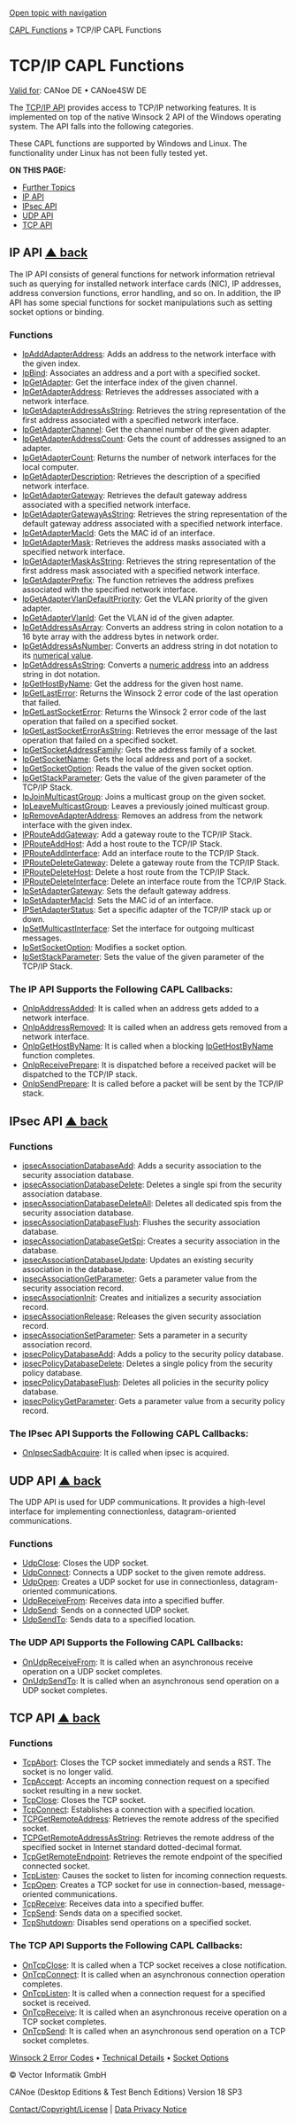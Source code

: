 [Open topic with navigation](../../../../CANoeDEFamily.htm#Topics/CAPLFunctions/TCPIPAPI/CAPLfunctionsTCPIPOverview.md)

[CAPL Functions](../CAPLfunctions.md) » TCP/IP CAPL Functions

# TCP/IP CAPL Functions

[Valid for](../../Shared/FeatureAvailability.md): CANoe DE • CANoe4SW DE

The [TCP/IP API](../../Shared/CAPL/TCPIPAPI/TCPIPAPI.md) provides access to TCP/IP networking features. It is implemented on top of the native Winsock 2 API of the Windows operating system. The API falls into the following categories.

These CAPL functions are supported by Windows and Linux. The functionality under Linux has not been fully tested yet.

**ON THIS PAGE:**

- [Further Topics](#BMFurtherTopics)
- [IP API](#IPAPI)
- [IPsec API](#IPsecAPI)
- [UDP API](#UDPAPI)
- [TCP API](#TCPAPI)

## IP API [▲ back](#Shortcuts)

The IP API consists of general functions for network information retrieval such as querying for installed network interface cards (NIC), IP addresses, address conversion functions, error handling, and so on. In addition, the IP API has some special functions for socket manipulations such as setting socket options or binding.

### Functions

- [IpAddAdapterAddress](Functions/CAPLfunctionIpAddAdapterAddress.md): Adds an address to the network interface with the given index.
- [IpBind](Functions/CAPLfunctionIPBind.md): Associates an address and a port with a specified socket.
- [IpGetAdapter](Functions/CAPLfunctionIPGetAdapter.md): Get the interface index of the given channel.
- [IpGetAdapterAddress](Functions/CAPLfunctionIPGetAdapterAddress.md): Retrieves the addresses associated with a network interface.
- [IpGetAdapterAddressAsString](Functions/CAPLfunctionIPGetAdapterAddressAsString.md): Retrieves the string representation of the first address associated with a specified network interface.
- [IpGetAdapterChannel](Functions/CAPLfunctionIPGetAdapterChannel.md): Get the channel number of the given adapter.
- [IpGetAdapterAddressCount](Functions/CAPLfunctionIpGetAdapterAddressCount.md): Gets the count of addresses assigned to an adapter.
- [IpGetAdapterCount](Functions/CAPLfunctionIPGetAdapterCount.md): Returns the number of network interfaces for the local computer.
- [IpGetAdapterDescription](Functions/CAPLfunctionIPGetAdapterDescription.md): Retrieves the description of a specified network interface.
- [IpGetAdapterGateway](Functions/CAPLfunctionIPGetAdapterGateway.md): Retrieves the default gateway address associated with a specified network interface.
- [IpGetAdapterGatewayAsString](Functions/CAPLfunctionIPGetAdapterGatewayAsString.md): Retrieves the string representation of the default gateway address associated with a specified network interface.
- [IpGetAdapterMacId](Functions/CAPLfunctionIpGetAdapterMacId.md): Gets the MAC id of an interface.
- [IpGetAdapterMask](Functions/CAPLfunctionIPGetAdapterMask.md): Retrieves the address masks associated with a specified network interface.
- [IpGetAdapterMaskAsString](Functions/CAPLfunctionIPGetAdapterMaskAsString.md): Retrieves the string representation of the first address mask associated with a specified network interface.
- [IpGetAdapterPrefix](Functions/CAPLfunctionIPGetAdapterPrefix.md): The function retrieves the address prefixes associated with the specified network interface.
- [IpGetAdapterVlanDefaultPriority](Functions/CAPLfunctionIPGetAdapterVlanDefaultPriority.md): Get the VLAN priority of the given adapter.
- [IpGetAdapterVlanId](Functions/CAPLfunctionIPGetAdapterVlanId.md): Get the VLAN id of the given adapter.
- [IpGetAddressAsArray](Functions/CAPLfunctionIPGetAddressAsArray.md): Converts an address string in colon notation to a 16 byte array with the address bytes in network order.
- [IpGetAddressAsNumber](Functions/CAPLfunctionIPGetAddressAsNumber.md): Converts an address string in dot notation to its [numerical value](../../Shared/CAPL/TCPIPAPI/IPAddressByteOrdering.md).
- [IpGetAddressAsString](Functions/CAPLfunctionIPGetAddressAsString.md): Converts a [numeric address](../../Shared/CAPL/TCPIPAPI/IPAddressByteOrdering.md) into an address string in dot notation.
- [IpGetHostByName](Functions/CAPLfunctionIpGetHostByName.md): Get the address for the given host name.
- [IpGetLastError](Functions/CAPLfunctionIPGetLastError.md): Returns the Winsock 2 error code of the last operation that failed.
- [IpGetLastSocketError](Functions/CAPLfunctionIPGetLastSocketError.md): Returns the Winsock 2 error code of the last operation that failed on a specified socket.
- [IpGetLastSocketErrorAsString](Functions/CAPLfunctionIPGetLastSocketErrorAsString.md): Retrieves the error message of the last operation that failed on a specified socket.
- [IpGetSocketAddressFamily](Functions/CAPLfunctionIpGetSocketAddressFamily.md): Gets the address family of a socket.
- [IpGetSocketName](Functions/CAPLfunctionIpGetSocketName.md): Gets the local address and port of a socket.
- [IpGetSocketOption](Functions/CAPLfunctionIpGetSocketOption.md): Reads the value of the given socket option.
- [IpGetStackParameter](Functions/CAPLfunctionIpGetStackParameter.md): Gets the value of the given parameter of the TCP/IP Stack.
- [IpJoinMulticastGroup](Functions/CAPLfunctionIPJoinMulticastGroup.md): Joins a multicast group on the given socket.
- [IpLeaveMulticastGroup](Functions/CAPLfunctionIPLeaveMulticastGroup.md): Leaves a previously joined multicast group.
- [IpRemoveAdapterAddress](Functions/CAPLfunctionIpRemoveAdapterAddress.md): Removes an address from the network interface with the given index.
- [IPRouteAddGateway](Functions/CAPLfunctionIPRouteAddGateway.md): Add a gateway route to the TCP/IP Stack.
- [IPRouteAddHost](Functions/CAPLfunctionIPRouteAddHost.md): Add a host route to the TCP/IP Stack.
- [IPRouteAddInterface](Functions/CAPLfunctionIPRouteAddInterface.md): Add an interface route to the TCP/IP Stack.
- [IPRouteDeleteGateway](Functions/CAPLfunctionIPRouteDeleteGateway.md): Delete a gateway route from the TCP/IP Stack.
- [IPRouteDeleteHost](Functions/CAPLfunctionIPRouteDeleteHost.md): Delete a host route from the TCP/IP Stack.
- [IPRouteDeleteInterface](Functions/CAPLfunctionIPRouteDeleteInterface.md): Delete an interface route from the TCP/IP Stack.
- [IpSetAdapterGateway](Functions/CAPLfunctionIpSetAdapterGateway.md): Sets the default gateway address.
- [IpSetAdapterMacId](Functions/CAPLfunctionIPSetAdapterMacId.md): Sets the MAC id of an interface.
- [IPSetAdapterStatus](Functions/CAPLfunctionIPSetAdapterStatus.md): Set a specific adapter of the TCP/IP stack up or down.
- [IpSetMulticastInterface](Functions/CAPLfunctionIPSetMulticastInterface.md): Set the interface for outgoing multicast messages.
- [IpSetSocketOption](Functions/CAPLfunctionIPSetSocketOption.md): Modifies a socket option.
- [IpSetStackParameter](Functions/CAPLfunctionIpSetStackParameter.md): Sets the value of the given parameter of the TCP/IP Stack.

### The IP API Supports the Following CAPL Callbacks:

- [OnIpAddressAdded](EventProcedures/CAPLfunctionTCPIPOnIpAddressAdded.md): It is called when an address gets added to a network interface.
- [OnIpAddressRemoved](EventProcedures/CAPLfunctionTCPIPOnIpAddressRemoved.md): It is called when an address gets removed from a network interface.
- [OnIpGetHostByName](EventProcedures/CAPLfunctionTCPIPOnIpGetHostByName.md): It is called when a blocking [IpGetHostByName](Functions/CAPLfunctionIpGetHostByName.md) function completes.
- [OnIpReceivePrepare](EventProcedures/CAPLfunctionTCPIPOnIpReceivePrepare.md): It is dispatched before a received packet will be dispatched to the TCP/IP stack.
- [OnIpSendPrepare](EventProcedures/CAPLfunctionTCPIPOnIpSendPrepare.md): It is called before a packet will be sent by the TCP/IP stack.

## IPsec API [▲ back](#Shortcuts)

### Functions

- [ipsecAssociationDatabaseAdd](Functions/CAPLfunctionIpsecAssociationDatabaseAdd.md): Adds a security association to the security association database.
- [ipsecAssociationDatabaseDelete](Functions/CAPLfunctionIpsecAssociationDatabaseDelete.md): Deletes a single spi from the security association database.
- [ipsecAssociationDatabaseDeleteAll](Functions/CAPLfunctionIpsecAssociationDatabaseDeleteAll.md): Deletes all dedicated spis from the security association database.
- [ipsecAssociationDatabaseFlush](Functions/CAPLfunctionIpsecAssociationDatabaseFlush.md): Flushes the security association database.
- [ipsecAssociationDatabaseGetSpi](Functions/CAPLfunctionIpsecAssociationDatabaseGetSpi.md): Creates a security association in the database.
- [ipsecAssociationDatabaseUpdate](Functions/CAPLfunctionIpsecAssociationDatabaseUpdate.md): Updates an existing security association in the database.
- [ipsecAssociationGetParameter](Functions/CAPLfunctionIpsecAssociationGetParameter.md): Gets a parameter value from the security association record.
- [ipsecAssociationInit](Functions/CAPLfunctionIpsecAssociationInit.md): Creates and initializes a security association record.
- [ipsecAssociationRelease](Functions/CAPLfunctionIpsecAssociationRelease.md): Releases the given security association record.
- [ipsecAssociationSetParameter](Functions/CAPLfunctionIpsecAssociationSetParameter.md): Sets a parameter in a security association record.
- [ipsecPolicyDatabaseAdd](Functions/CAPLfunctionIpsecPolicyDatabaseAdd.md): Adds a policy to the security policy database.
- [ipsecPolicyDatabaseDelete](Functions/CAPLfunctionIpsecPolicyDatabaseDelete.md): Deletes a single policy from the security policy database.
- [ipsecPolicyDatabaseFlush](Functions/CAPLfunctionIpsecPolicyDatabaseFlush.md): Deletes all policies in the security policy database.
- [ipsecPolicyGetParameter](Functions/CAPLfunctionIpsecPolicyGetParameter.md): Gets a parameter value from a security policy record.

### The IPsec API Supports the Following CAPL Callbacks:

- [OnIpsecSadbAcquire](EventProcedures/CAPLfunctionOnIpsecSadbAcquire.md): It is called when ipsec is acquired.

## UDP API [▲ back](#Shortcuts)

The UDP API is used for UDP communications. It provides a high-level interface for implementing connectionless, datagram-oriented communications.

### Functions

- [UdpClose](Functions/CAPLfunctionUDPClose.md): Closes the UDP socket.
- [UdpConnect](Functions/CAPLfunctionUDPConnect.md): Connects a UDP socket to the given remote address.
- [UdpOpen](Functions/CAPLfunctionUDPOpen.md): Creates a UDP socket for use in connectionless, datagram-oriented communications.
- [UdpReceiveFrom](Functions/CAPLfunctionUDPReceiveFrom.md): Receives data into a specified buffer.
- [UdpSend](Functions/CAPLfunctionUDPSend.md): Sends on a connected UDP socket.
- [UdpSendTo](Functions/CAPLfunctionUDPSendTo.md): Sends data to a specified location.

### The UDP API Supports the Following CAPL Callbacks:

- [OnUdpReceiveFrom](EventProcedures/CAPLfunctionTCPIPOnUdpReceiveFrom.md): It is called when an asynchronous receive operation on a UDP socket completes.
- [OnUdpSendTo](EventProcedures/CAPLfunctionTCPIPOnUdpSendTo.md): It is called when an asynchronous send operation on a UDP socket completes.

## TCP API [▲ back](#Shortcuts)

### Functions

- [TcpAbort](Functions/CAPLfunctionTCPAbort.md): Closes the TCP socket immediately and sends a RST. The socket is no longer valid.
- [TcpAccept](Functions/CAPLfunctionTCPAccept.md): Accepts an incoming connection request on a specified socket resulting in a new socket.
- [TcpClose](Functions/CAPLfunctionTCPClose.md): Closes the TCP socket.
- [TcpConnect](Functions/CAPLfunctionTCPConnect.md): Establishes a connection with a specified location.
- [TCPGetRemoteAddress](Functions/CAPLfunctionTCPGetRemoteAddress.md): Retrieves the remote address of the specified socket.
- [TCPGetRemoteAddressAsString](Functions/CAPLfunctionTCPGetRemoteAddressAsString.md): Retrieves the remote address of the specified socket in Internet standard dotted-decimal format.
- [TcpGetRemoteEndpoint](Functions/CAPLfunctionTCPGetRemoteEndpoint.md): Retrieves the remote endpoint of the specified connected socket.
- [TcpListen](Functions/CAPLfunctionTCPListen.md): Causes the socket to listen for incoming connection requests.
- [TcpOpen](Functions/CAPLfunctionTCPOpen.md): Creates a TCP socket for use in connection-based, message-oriented communications.
- [TcpReceive](Functions/CAPLfunctionTCPReceive.md): Receives data into a specified buffer.
- [TcpSend](Functions/CAPLfunctionTCPSend.md): Sends data on a specified socket.
- [TcpShutdown](Functions/CAPLfunctionTCPShutdown.md): Disables send operations on a specified socket.

### The TCP API Supports the Following CAPL Callbacks:

- [OnTcpClose](EventProcedures/CAPLfunctionTCPIPOnTcpClose.md): It is called when a TCP socket receives a close notification.
- [OnTcpConnect](EventProcedures/CAPLfunctionTCPIPOnTcpConnect.md): It is called when an asynchronous connection operation completes.
- [OnTcpListen](EventProcedures/CAPLfunctionTCPIPOnTcpListen.md): It is called when a connection request for a specified socket is received.
- [OnTcpReceive](EventProcedures/CAPLfunctionTCPIPOnTcpReceive.md): It is called when an asynchronous receive operation on a TCP socket completes.
- [OnTcpSend](EventProcedures/CAPLfunctionTCPIPOnTcpSend.md): It is called when an asynchronous send operation on a TCP socket completes.

[Winsock 2 Error Codes](CAPLfunctionsTCPIPWinsock2ErrorCodes.md) • [Technical Details](CAPLfunctionsTCPIPTechnicalDetails.md) • [Socket Options](CAPLfunctionsTCPIPSocketOptions.md)

© Vector Informatik GmbH

CANoe (Desktop Editions & Test Bench Editions) Version 18 SP3

[Contact/Copyright/License](../../Shared/ContactCopyrightLicense.md) | [Data Privacy Notice](https://www.vector.com/int/en/company/get-info/privacy-policy/)